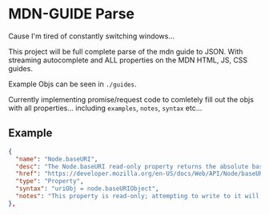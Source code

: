 # MDN-GUIDE Parse

Cause I'm tired of constantly switching windows...

This project will be full complete parse of the mdn guide to JSON. With streaming autocomplete and ALL properties on the MDN HTML, JS, CSS guides.

Example Objs can be seen in `./guides`.

Currently implementing promise/request code to comletely fill out the objs
with all properties... including `examples`, `notes`, `syntax` etc...

## Example

```json
{
  "name": "Node.baseURI",
  "desc": "The Node.baseURI read-only property returns the absolute base URL of a node.",
  "href": "https://developer.mozilla.org/en-US/docs/Web/API/Node/baseURI",
  "type": "Property",
  "syntax": "uriObj = node.baseURIObject",
  "notes": "This property is read-only; attempting to write to it will throw an exception. In addition, this property may only be accessed from privileged code."
},
```
